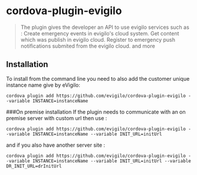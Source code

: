 # cordova-plugin-evigilo
> The plugin gives the developer an API to use evigilo services such as : Create emergency events in evigilo's cloud system. Get content which was publish in evigilo cloud. Register to emergency push notifications submited from the evigilo cloud. and more

## Installation
To install from the command line you need to also add the customer unique instance name give by eVigilo:

```
cordova plugin add https://github.com/evigilo/cordova-plugin-evigilo --variable INSTANCE=instanceName 
```
###On premise installation
If the plugin needs to communicate with an on premise server with custom url 
then use : 

```
cordova plugin add https://github.com/evigilo/cordova-plugin-evigilo --variable INSTANCE=instanceName --variable INIT_URL=initUrl
```
and if you also have another server site : 

```
cordova plugin add https://github.com/evigilo/cordova-plugin-evigilo --variable INSTANCE=instanceName --variable INIT_URL=initUrl --variable DR_INIT_URL=drInitUrl

